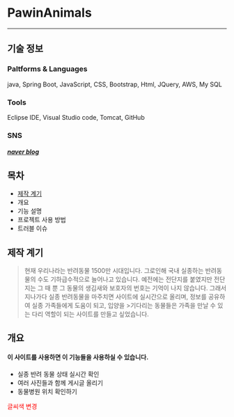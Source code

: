 # PawinAnimals
-----------
## 기술 정보

### Paltforms & Languages
java, Spring Boot, JavaScript, CSS, Bootstrap, Html, JQuery, AWS, My SQL
### Tools
Eclipse IDE, Visual Studio code, Tomcat, GitHub
### SNS
##### [naver blog](https://blog.naver.com/hello_world0_07)

## 목차
+ <span style="color:black">[제작 계기](#제작-계기)</span>
+ 개요
+ 기능 설명
+ 프로젝트 사용 방법
+ 트러블 이슈

## 제작 계기
> 현재 우리나라는 반려동물 1500만 시대입니다.
>그로인해 국내 실종하는 반려동물의 수도 기하급수적으로 늘어나고 있습니다.
>예전에는 전단지를 붙였지만 전단지는 그 때 뿐 그 동물의 생김새와 보호자의 번호는 기억이 나지 않습니다.
>그래서 지나가다 실종 반려동물을 마주치면 사이트에 실시간으로 올리며, 정보를 공유하여 실종 가족들에게 도움이 되고, 입양을 >기다리는 동물들은 가족을 만날 수 있는 다리 역할이 되는 사이트를 만들고 싶었습니다.

## 개요
#### 이 사이트를 사용하면 이 기능들을 사용하실 수 있습니다.
+ 실종 반려 동물 상태 실시간 확인
+ 여러 사진들과 함께 게시글 올리기
+ 동물병원 위치 확인하기

<span style="color:red"> 글씨색 변경 </span>
